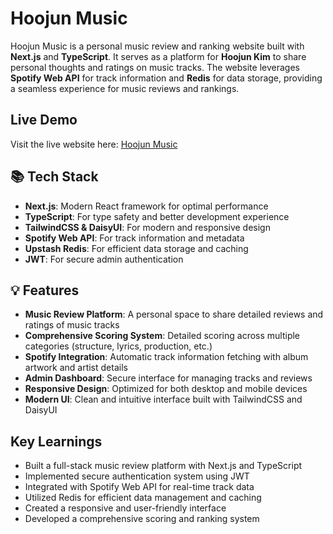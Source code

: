 # Hoojun Music

Hoojun Music is a personal music review and ranking website built with **Next.js** and **TypeScript**. It serves as a platform for **Hoojun Kim** to share personal thoughts and ratings on music tracks. The website leverages **Spotify Web API** for track information and **Redis** for data storage, providing a seamless experience for music reviews and rankings.

## Live Demo

Visit the live website here: [Hoojun Music](https://music.hoojun.kim)

## 📚 Tech Stack

- **Next.js**: Modern React framework for optimal performance
- **TypeScript**: For type safety and better development experience
- **TailwindCSS & DaisyUI**: For modern and responsive design
- **Spotify Web API**: For track information and metadata
- **Upstash Redis**: For efficient data storage and caching
- **JWT**: For secure admin authentication

## 💡 Features

- **Music Review Platform**: A personal space to share detailed reviews and ratings of music tracks
- **Comprehensive Scoring System**: Detailed scoring across multiple categories (structure, lyrics, production, etc.)
- **Spotify Integration**: Automatic track information fetching with album artwork and artist details
- **Admin Dashboard**: Secure interface for managing tracks and reviews
- **Responsive Design**: Optimized for both desktop and mobile devices
- **Modern UI**: Clean and intuitive interface built with TailwindCSS and DaisyUI

## Key Learnings

- Built a full-stack music review platform with Next.js and TypeScript
- Implemented secure authentication system using JWT
- Integrated with Spotify Web API for real-time track data
- Utilized Redis for efficient data management and caching
- Created a responsive and user-friendly interface
- Developed a comprehensive scoring and ranking system
